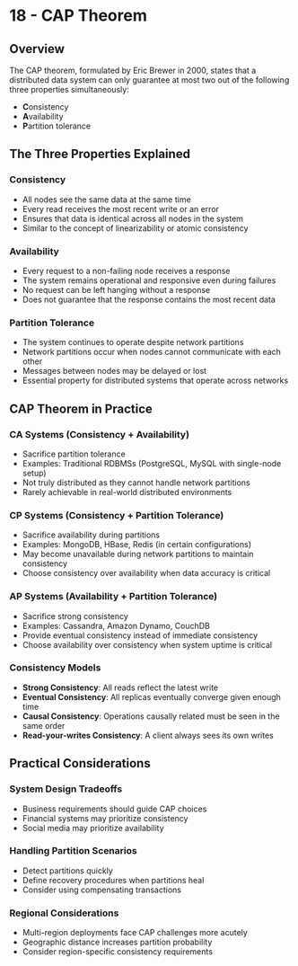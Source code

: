 # 18 - CAP Theorem

## Overview

The CAP theorem, formulated by Eric Brewer in 2000, states that a distributed data system can only guarantee at most two out of the following three properties simultaneously:

- **C**onsistency
- **A**vailability
- **P**artition tolerance

## The Three Properties Explained

### Consistency

- All nodes see the same data at the same time
- Every read receives the most recent write or an error
- Ensures that data is identical across all nodes in the system
- Similar to the concept of linearizability or atomic consistency

### Availability

- Every request to a non-failing node receives a response
- The system remains operational and responsive even during failures
- No request can be left hanging without a response
- Does not guarantee that the response contains the most recent data

### Partition Tolerance

- The system continues to operate despite network partitions
- Network partitions occur when nodes cannot communicate with each other
- Messages between nodes may be delayed or lost
- Essential property for distributed systems that operate across networks

## CAP Theorem in Practice

### CA Systems (Consistency + Availability)

- Sacrifice partition tolerance
- Examples: Traditional RDBMSs (PostgreSQL, MySQL with single-node setup)
- Not truly distributed as they cannot handle network partitions
- Rarely achievable in real-world distributed environments

### CP Systems (Consistency + Partition Tolerance)

- Sacrifice availability during partitions
- Examples: MongoDB, HBase, Redis (in certain configurations)
- May become unavailable during network partitions to maintain consistency
- Choose consistency over availability when data accuracy is critical

### AP Systems (Availability + Partition Tolerance)

- Sacrifice strong consistency
- Examples: Cassandra, Amazon Dynamo, CouchDB
- Provide eventual consistency instead of immediate consistency
- Choose availability over consistency when system uptime is critical

### Consistency Models

- **Strong Consistency**: All reads reflect the latest write
- **Eventual Consistency**: All replicas eventually converge given enough time
- **Causal Consistency**: Operations causally related must be seen in the same order
- **Read-your-writes Consistency**: A client always sees its own writes

## Practical Considerations

### System Design Tradeoffs

- Business requirements should guide CAP choices
- Financial systems may prioritize consistency
- Social media may prioritize availability

### Handling Partition Scenarios

- Detect partitions quickly
- Define recovery procedures when partitions heal
- Consider using compensating transactions

### Regional Considerations

- Multi-region deployments face CAP challenges more acutely
- Geographic distance increases partition probability
- Consider region-specific consistency requirements
